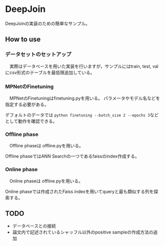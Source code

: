 # DeepJoin
DeepJoinの実装のための簡単なサンプル。

## How to use
### データセットのセットアップ
　実際はデータベースを用いた実装を行いますが，サンプルにはtrain, test, valにcsv形式のテーブルを最低限追加している。

### MPNetのFinetuning
　MPNetのFinetuningはfinetuning.pyを用いる。
パラメータやモデル名などを指定する必要がある。

デフォルトのデータでは `python finetuning --batch_size 2 --epochs 3`などとして動作を確認できる。

### Offline phase
　Offline phaseは offline.pyを用いる。

Offline phaseではANN Searchの一つであるfaissのindex作成する。

### Online phase
　Online phaseは offline.pyを用いる。

Online phaseでは作成されたFaiss indexを用いてqueryと最も類似する列を探索する。

## TODO
- データベースとの接続
- 論文内で記述されているシャッフル以外のpositive sampleの作成方法の追加
